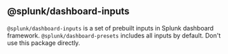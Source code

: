 ## @splunk/dashboard-inputs

`@splunk/dashboard-inputs` is a set of prebuilt inputs in Splunk dashboard framework. `@splunk/dashboard-presets` includes all inputs by default. Don't use this package directly.
